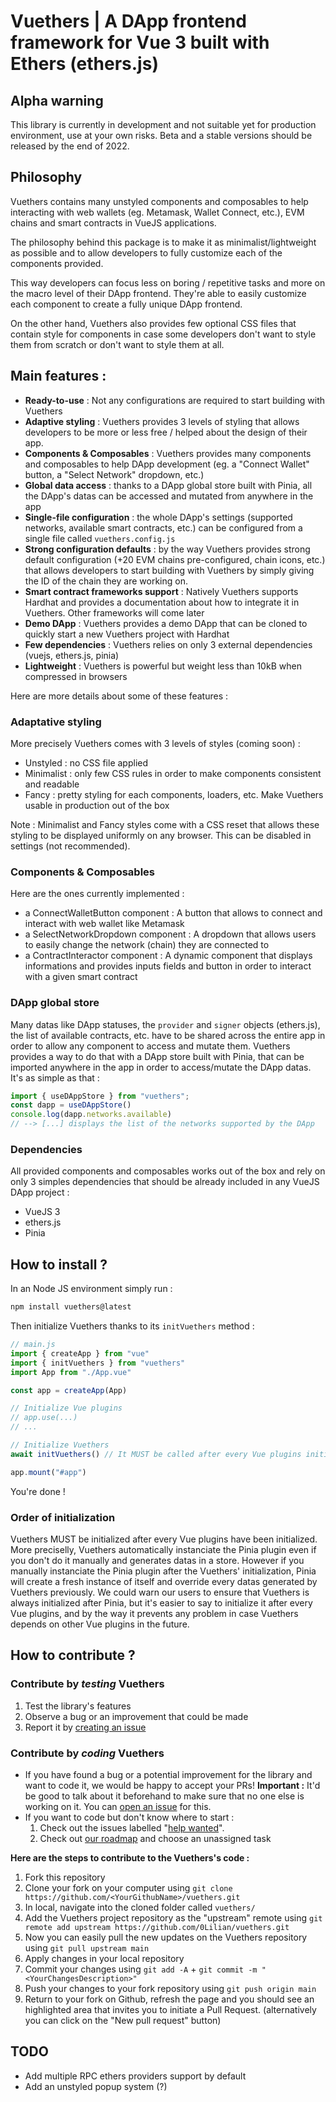 # Vuethers | A DApp frontend framework for Vue 3 built with Ethers (ethers.js) 

## Alpha warning
This library is currently in development and not suitable yet for production environment, use at your own risks.
Beta and a stable versions should be released by the end of 2022.


## Philosophy
Vuethers contains many unstyled components and composables to help interacting with web wallets (eg. Metamask, Wallet Connect, etc.), EVM chains and smart contracts in VueJS applications.

The philosophy behind this package is to make it as minimalist/lightweight as possible and to allow developers to fully customize each of the components provided.

This way developers can focus less on boring / repetitive tasks and more on the macro level of their DApp frontend. They're able to easily customize each component to create a fully unique DApp frontend.

On the other hand, Vuethers also provides few optional CSS files that contain style for components in case some developers don't want to style them from scratch or don't want to style them at all.


## Main features :
- **Ready-to-use** : Not any configurations are required to start building with Vuethers
- **Adaptive styling** : Vuethers provides 3 levels of styling that allows developers to be more or less free / helped about the design of their app.
- **Components & Composables** : Vuethers provides many components and composables to help DApp development (eg. a "Connect Wallet" button, a "Select Network" dropdown, etc.)
- **Global data access** : thanks to a DApp global store built with Pinia, all the DApp's datas can be accessed and mutated from anywhere in the app
- **Single-file configuration** : the whole DApp's settings (supported networks, available smart contracts, etc.) can be configured from a single file called `vuethers.config.js`
- **Strong configuration defaults** : by the way Vuethers provides strong default configuration (+20 EVM chains pre-configured, chain icons, etc.) that allows developers to start building with Vuethers by simply giving the ID of the chain they are working on.
- **Smart contract frameworks support** : Natively Vuethers supports Hardhat and provides a documentation about how to integrate it in Vuethers. Other frameworks will come later
- **Demo DApp** : Vuethers provides a demo DApp that can be cloned to quickly start a new Vuethers project with Hardhat
- **Few dependencies** : Vuethers relies on only 3 external dependencies (vuejs, ethers.js, pinia)
- **Lightweight** : Vuethers is powerful but weight less than 10kB when compressed in browsers

Here are more details about some of these features :


### Adaptative styling
More precisely Vuethers comes with 3 levels of styles (coming soon) :
- Unstyled : no CSS file applied
- Minimalist : only few CSS rules in order to make components consistent and readable
- Fancy : pretty styling for each components, loaders, etc. Make Vuethers usable in production out of the box

Note : Minimalist and Fancy styles come with a CSS reset that allows these styling to be displayed uniformly on any browser. This can be disabled in settings (not recommended).


### Components & Composables
Here are the ones currently implemented :
- a ConnectWalletButton component : A button that allows to connect and interact with web wallet like Metamask
- a SelectNetworkDropdown component : A dropdown that allows users to easily change the network (chain) they are connected to
- a ContractInteractor component : A dynamic component that displays informations and provides inputs fields and button in order to interact with a given smart contract 


### DApp global store
Many datas like DApp statuses, the `provider` and `signer` objects (ethers.js), the list of available contracts, etc. have to be shared across the entire app in order to allow any component to access and mutate them.
Vuethers provides a way to do that with a DApp store built with Pinia, that can be imported anywhere in the app in order to access/mutate the DApp datas.
It's as simple as that :
```js
import { useDAppStore } from "vuethers";
const dapp = useDAppStore()
console.log(dapp.networks.available)
// --> [...] displays the list of the networks supported by the DApp
```


### Dependencies
All provided components and composables works out of the box and rely on only 3 simples dependencies that should be already included in any VueJS DApp project :
- VueJS 3
- ethers.js
- Pinia


## How to install ?
In an Node JS environment simply run :
```bash
npm install vuethers@latest
```
Then initialize Vuethers thanks to its `initVuethers` method :
```js
// main.js
import { createApp } from "vue"
import { initVuethers } from "vuethers"
import App from "./App.vue"

const app = createApp(App)

// Initialize Vue plugins
// app.use(...)
// ...

// Initialize Vuethers
await initVuethers() // It MUST be called after every Vue plugins initialization (see below)

app.mount("#app")
```
You're done !

### Order of initialization
Vuethers MUST be initialized after every Vue plugins have been initialized.
More preciselly, Vuethers automatically instanciate the Pinia plugin even if you don't do it manually and generates datas in a store.
However if you manually instanciate the Pinia plugin after the Vuethers' initialization, Pinia will create a fresh instance of itself and override every datas generated by Vuethers previously.
We could warn our users to ensure that Vuethers is always initialized after Pinia, but it's easier to say to initialize it after every Vue plugins, and by the way it prevents any problem in case Vuethers depends on other Vue plugins in the future.


## How to contribute ?

### Contribute by _**testing**_ Vuethers
1) Test the library's features
2) Observe a bug or an improvement that could be made
3) Report it by [creating an issue](https://github.com/0Lilian/vuethers/issues/new)

### Contribute by _**coding**_ Vuethers
- If you have found a bug or a potential improvement for the library and want to code it, we would be happy to accept your PRs!
  **Important :** It'd be good to talk about it beforehand to make sure that no one else is working on it. You can [open an issue](https://github.com/0Lilian/Vuethers/issues/new) for this.
- If you want to code but don't know where to start :
  1) Check out the issues labelled "[help wanted](https://github.com/0Lilian/vuethers/labels/help%20wanted)".
  2) Check out [our roadmap](https://github.com/0Lilian/vuethers/projects/1) and choose an unassigned task

**Here are the steps to contribute to the Vuethers's code :**
1) Fork this repository
2) Clone your fork on your computer using `git clone https://github.com/<YourGithubName>/vuethers.git`
3) In local, navigate into the cloned folder called `vuethers/`
4) Add the Vuethers project repository as the "upstream" remote using `git remote add upstream https://github.com/0Lilian/vuethers.git`
5) Now you can easily pull the new updates on the Vuethers repository using `git pull upstream main`
5) Apply changes in your local repository
6) Commit your changes using `git add -A` + `git commit -m "<YourChangesDescription>"`
7) Push your changes to your fork repository using `git push origin main`
8) Return to your fork on Github, refresh the page and you should see an highlighted area that invites you to initiate a Pull Request. (alternatively you can click on the "New pull request" button)

## TODO
- Add multiple RPC ethers providers support by default
- Add an unstyled popup system (?)

